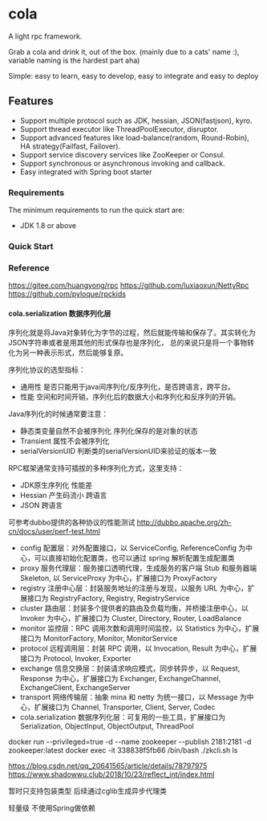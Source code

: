 # cola
A light rpc framework. 

Grab a cola and drink it, out of the box.
(mainly due to a cats' name :),  variable naming is the hardest part aha)

Simple: easy to learn, easy to develop, easy to integrate and easy to deploy

## Features
- Support multiple protocol such as JDK, hessian, JSON(fastjson), kyro.
- Support thread executor like ThreadPoolExecutor, disruptor.
- Support advanced features like load-balance(random, Round-Robin), HA strategy(Failfast, Failover).
- Support service discovery services like ZooKeeper or Consul.
- Support synchronous or asynchronous invoking and callback.
- Easy integrated with Spring boot starter

### Requirements
The minimum requirements to run the quick start are:
* JDK 1.8 or above


### Quick Start

### Reference
https://gitee.com/huangyong/rpc
https://github.com/luxiaoxun/NettyRpc
https://github.com/pyloque/rpckids


#### cola.serialization 数据序列化层
序列化就是将Java对象转化为字节的过程，然后就能传输和保存了。其实转化为JSON字符串或者是用其他的形式保存也是序列化，
总的来说只是将一个事物转化为另一种表示形式，然后能够复原。

序列化协议的选型指标：

- 通用性 是否只能用于java间序列化/反序列化，是否跨语言，跨平台。
- 性能 空间和时间开销，序列化后的数据大小和序列化和反序列的开销。

Java序列化的时候通常要注意：

- 静态类变量自然不会被序列化 序列化保存的是对象的状态
- Transient 属性不会被序列化
- serialVersionUID 判断类的serialVersionUID来验证的版本一致

RPC框架通常支持可插拔的多种序列化方式，这里支持：

- JDK原生序列化 性能差
- Hessian 产生码流小 跨语言
- JSON 跨语言





可参考dubbo提供的各种协议的性能测试
http://dubbo.apache.org/zh-cn/docs/user/perf-test.html

- config 配置层：对外配置接口，以 ServiceConfig, ReferenceConfig 为中心，可以直接初始化配置类，也可以通过 spring 解析配置生成配置类
- proxy 服务代理层：服务接口透明代理，生成服务的客户端 Stub 和服务器端 Skeleton, 以 ServiceProxy 为中心，扩展接口为 ProxyFactory
- registry 注册中心层：封装服务地址的注册与发现，以服务 URL 为中心，扩展接口为 RegistryFactory, Registry, RegistryService
- cluster 路由层：封装多个提供者的路由及负载均衡，并桥接注册中心，以 Invoker 为中心，扩展接口为 Cluster, Directory, Router, LoadBalance
- monitor 监控层：RPC 调用次数和调用时间监控，以 Statistics 为中心，扩展接口为 MonitorFactory, Monitor, MonitorService
- protocol 远程调用层：封装 RPC 调用，以 Invocation, Result 为中心，扩展接口为 Protocol, Invoker, Exporter
- exchange 信息交换层：封装请求响应模式，同步转异步，以 Request, Response 为中心，扩展接口为 Exchanger, ExchangeChannel, ExchangeClient, ExchangeServer
- transport 网络传输层：抽象 mina 和 netty 为统一接口，以 Message 为中心，扩展接口为 Channel, Transporter, Client, Server, Codec
- cola.serialization 数据序列化层：可复用的一些工具，扩展接口为 Serialization, ObjectInput, ObjectOutput, ThreadPool






docker run --privileged=true -d --name zookeeper --publish 2181:2181  -d zookeeper:latest
docker exec -it 338838f5fb66 /bin/bash
./zkcli.sh
ls

https://blog.csdn.net/qq_20641565/article/details/78797975
https://www.shadowwu.club/2018/10/23/reflect_int/index.html

暂时只支持包装类型
后续通过cglib生成异步代理类


轻量级 不使用Spring做依赖

